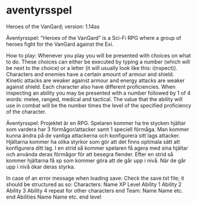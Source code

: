 # aventyrsspel

Heroes of the VanGard; version: 1.14as

Äventyrsspel:
"Heroes of the VanGard" is a Sci-Fi RPG where a group of heroes fight for the VanGard against the Exi.

How to play:
Whenever you play you will be presented with choices on what to do. These choices can either be executed by typing a number (which will be next to the choice) or a letter (it will usually look like this: i(nspect)).
Characters and enemies have a certain amount of armour and shield. Kinetic attacks are weaker against armour and energy attacks are weaker against shield.
Each character also have different proficiencies. When inspecting an ability you may be presented with a number followed by 1 of 4 words: melee, ranged, medical and tactical. The value that the ability will use in combat will be the number times the level of the specified proficiency of the character.

Äventyrsspel:
Projektet är en RPG. Spelaren kommer ha tre stycken hjältar som vardera har 3 förmågor/attacker samt 1 speciell
förmåga. Man kommer kunna ändra på de vanliga attackerna och konfigurera sitt lags attacker. Hjältarna kommer ha
olika styrkor som gör att det finns optimala sätt att konfigurera ditt lag.
I en strid så kommer spelaren få agera med sina hjältar och använda deras förmågor för att besegra fiender. Efter
en strid så kommer hjältarna få xp som kommer göra att de går upp i nivå. När de går upp i nivå ökar deras styrka.

In case of an error message when loading save:
Check the save.txt file; it should be structured as so:
Characters:
Name
XP
Level
Ability 1
Ability 2
Ability 3
Ability 4
repeat for other characters
end
Team:
Name
Name
etc.
end
Abilities
Name
Name
etc.
end
level
